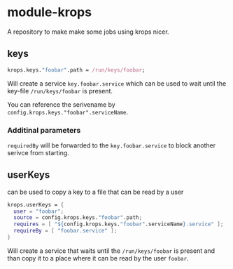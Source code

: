 # module-krops

A repository to make make some jobs using krops nicer.

## keys

```nix
krops.keys."foobar".path = /run/keys/foobar;
```
Will create a service `key.foobar.service` which can be used
to wait until the key-file `/run/keys/foobar` is present.

You can reference the serivename by `config.krops.keys."foobar".serviceName`.

### Additinal parameters

`requiredBy` will be forwarded to the `key.foobar.service` to block another serivce
from starting.

## userKeys

can be used to copy a key to a file that can be read by a user

```nix
krops.userKeys = {
  user = "foobar";
  source = config.krops.keys."foobar".path;
  requires = [ "${config.krops.keys."foobar".serviceName}.service" ];
  requireBy = [ "foobar.service" ];
}
```
Will create a service that waits until the `/run/keys/foobar` is present
and than copy it to a place where it can be read by the user `foobar`.



